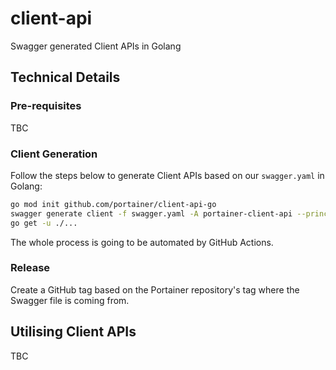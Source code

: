 # client-api
Swagger generated Client APIs in Golang

## Technical Details

### Pre-requisites

TBC

### Client Generation

Follow the steps below to generate Client APIs based on our `swagger.yaml` in Golang:

```sh
go mod init github.com/portainer/client-api-go
swagger generate client -f swagger.yaml -A portainer-client-api --principal portainer
go get -u ./...
```

The whole process is going to be automated by GitHub Actions.

### Release

Create a GitHub tag based on the Portainer repository's tag where the Swagger file is coming from.

## Utilising Client APIs

TBC
